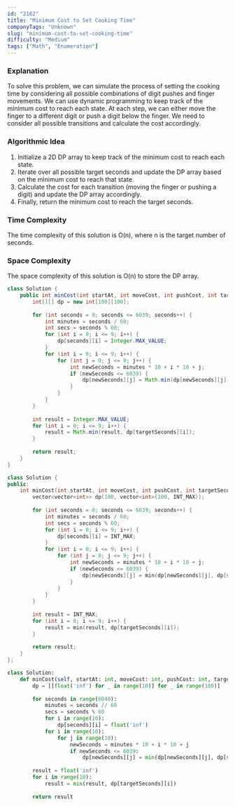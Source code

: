 ```yaml
---
id: "2162"
title: "Minimum Cost to Set Cooking Time"
companyTags: "Unknown"
slug: "minimum-cost-to-set-cooking-time"
difficulty: "Medium"
tags: ["Math", "Enumeration"]
---
```


### Explanation
To solve this problem, we can simulate the process of setting the cooking time by considering all possible combinations of digit pushes and finger movements. We can use dynamic programming to keep track of the minimum cost to reach each state. At each step, we can either move the finger to a different digit or push a digit below the finger. We need to consider all possible transitions and calculate the cost accordingly.

### Algorithmic Idea
1. Initialize a 2D DP array to keep track of the minimum cost to reach each state.
2. Iterate over all possible target seconds and update the DP array based on the minimum cost to reach that state.
3. Calculate the cost for each transition (moving the finger or pushing a digit) and update the DP array accordingly.
4. Finally, return the minimum cost to reach the target seconds.

### Time Complexity
The time complexity of this solution is O(n), where n is the target number of seconds.

### Space Complexity
The space complexity of this solution is O(n) to store the DP array.
```java
class Solution {
    public int minCost(int startAt, int moveCost, int pushCost, int targetSeconds) {
        int[][] dp = new int[100][100];
        
        for (int seconds = 0; seconds <= 6039; seconds++) {
            int minutes = seconds / 60;
            int secs = seconds % 60;
            for (int i = 0; i <= 9; i++) {
                dp[seconds][i] = Integer.MAX_VALUE;
            }
            for (int i = 0; i <= 9; i++) {
                for (int j = 0; j <= 9; j++) {
                    int newSeconds = minutes * 10 + i * 10 + j;
                    if (newSeconds <= 6039) {
                        dp[newSeconds][j] = Math.min(dp[newSeconds][j], dp[seconds][i] + (i == startAt ? 0 : moveCost) + pushCost);
                    }
                }
            }
        }
        
        int result = Integer.MAX_VALUE;
        for (int i = 0; i <= 9; i++) {
            result = Math.min(result, dp[targetSeconds][i]);
        }
        
        return result;
    }
}
```

```cpp
class Solution {
public:
    int minCost(int startAt, int moveCost, int pushCost, int targetSeconds) {
        vector<vector<int>> dp(100, vector<int>(100, INT_MAX));
        
        for (int seconds = 0; seconds <= 6039; seconds++) {
            int minutes = seconds / 60;
            int secs = seconds % 60;
            for (int i = 0; i <= 9; i++) {
                dp[seconds][i] = INT_MAX;
            }
            for (int i = 0; i <= 9; i++) {
                for (int j = 0; j <= 9; j++) {
                    int newSeconds = minutes * 10 + i * 10 + j;
                    if (newSeconds <= 6039) {
                        dp[newSeconds][j] = min(dp[newSeconds][j], dp[seconds][i] + (i == startAt ? 0 : moveCost) + pushCost);
                    }
                }
            }
        }
        
        int result = INT_MAX;
        for (int i = 0; i <= 9; i++) {
            result = min(result, dp[targetSeconds][i]);
        }
        
        return result;
    }
};
```

```python
class Solution:
    def minCost(self, startAt: int, moveCost: int, pushCost: int, targetSeconds: int) -> int:
        dp = [[float('inf') for _ in range(10)] for _ in range(100)]
        
        for seconds in range(6040):
            minutes = seconds // 60
            secs = seconds % 60
            for i in range(10):
                dp[seconds][i] = float('inf')
            for i in range(10):
                for j in range(10):
                    newSeconds = minutes * 10 + i * 10 + j
                    if newSeconds <= 6039:
                        dp[newSeconds][j] = min(dp[newSeconds][j], dp[seconds][i] + (0 if i == startAt else moveCost) + pushCost)
        
        result = float('inf')
        for i in range(10):
            result = min(result, dp[targetSeconds][i])
        
        return result
```